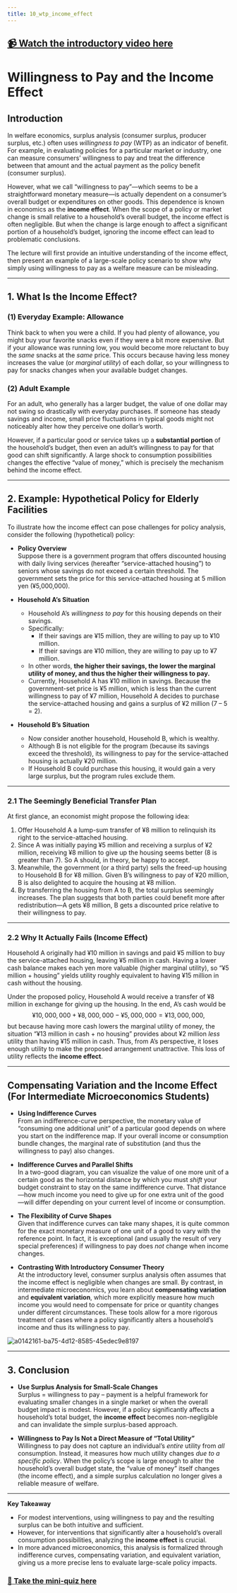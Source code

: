 ```yaml
---
title: 10_wtp_income_effect
---
```


## [📹 Watch the introductory video here](https://wsdmoodle.waseda.jp/mod/millvi/view.php?id=5062268)
# Willingness to Pay and the Income Effect

## Introduction
In welfare economics, surplus analysis (consumer surplus, producer surplus, etc.) often uses *willingness to pay* (WTP) as an indicator of benefit. For example, in evaluating policies for a particular market or industry, one can measure consumers’ willingness to pay and treat the difference between that amount and the actual payment as the policy benefit (consumer surplus).

However, what we call “willingness to pay”—which seems to be a straightforward monetary measure—is actually dependent on a consumer’s overall budget or expenditures on other goods. This dependence is known in economics as the **income effect**. When the scope of a policy or market change is small relative to a household’s overall budget, the income effect is often negligible. But when the change is large enough to affect a significant portion of a household’s budget, ignoring the income effect can lead to problematic conclusions.

The lecture will first provide an intuitive understanding of the income effect, then present an example of a large-scale policy scenario to show why simply using willingness to pay as a welfare measure can be misleading.

---

## 1. What Is the Income Effect?

### (1) Everyday Example: Allowance
Think back to when you were a child. If you had plenty of allowance, you might buy your favorite snacks even if they were a bit more expensive. But if your allowance was running low, you would become more reluctant to buy the *same* snacks at the *same* price. This occurs because having less money increases the value (or *marginal utility*) of each dollar, so your willingness to pay for snacks changes when your available budget changes.

### (2) Adult Example
For an adult, who generally has a larger budget, the value of one dollar may not swing so drastically with everyday purchases. If someone has steady savings and income, small price fluctuations in typical goods might not noticeably alter how they perceive one dollar’s worth.

However, if a particular good or service takes up a **substantial portion** of the household’s budget, then even an adult’s willingness to pay for that good can shift significantly. A large shock to consumption possibilities changes the effective “value of money,” which is precisely the mechanism behind the income effect.

---

## 2. Example: Hypothetical Policy for Elderly Facilities
To illustrate how the income effect can pose challenges for policy analysis, consider the following (hypothetical) policy:

- **Policy Overview**  
  Suppose there is a government program that offers discounted housing with daily living services (hereafter “service-attached housing”) to seniors whose savings do not exceed a certain threshold. The government sets the price for this service-attached housing at 5 million yen (¥5,000,000).

- **Household A’s Situation**  
  - Household A’s *willingness to pay* for this housing depends on their savings.  
  - Specifically:  
    - If their savings are ¥15 million, they are willing to pay up to ¥10 million.  
    - If their savings are ¥10 million, they are willing to pay up to ¥7 million.  
  - In other words, **the higher their savings, the lower the marginal utility of money, and thus the higher their willingness to pay.**  
  - Currently, Household A has ¥10 million in savings. Because the government-set price is ¥5 million, which is less than the current willingness to pay of ¥7 million, Household A decides to purchase the service-attached housing and gains a surplus of ¥2 million (7 – 5 = 2).

- **Household B’s Situation**  
  - Now consider another household, Household B, which is wealthy.  
  - Although B is not eligible for the program (because its savings exceed the threshold), its willingness to pay for the service-attached housing is actually ¥20 million.  
  - If Household B could purchase this housing, it would gain a very large surplus, but the program rules exclude them.

---

### 2.1 The Seemingly Beneficial Transfer Plan
At first glance, an economist might propose the following idea:

1. Offer Household A a lump-sum transfer of ¥8 million to relinquish its right to the service-attached housing.  
2. Since A was initially paying ¥5 million and receiving a surplus of ¥2 million, receiving ¥8 million to give up the housing seems better (8 is greater than 7). So A should, in theory, be happy to accept.  
3. Meanwhile, the government (or a third party) sells the freed-up housing to Household B for ¥8 million. Given B’s willingness to pay of ¥20 million, B is also delighted to acquire the housing at ¥8 million.  
4. By transferring the housing from A to B, the total surplus seemingly increases. The plan suggests that both parties could benefit more after redistribution—A gets ¥8 million, B gets a discounted price relative to their willingness to pay.

---

### 2.2 Why It Actually Fails (Income Effect)
Household A originally had ¥10 million in savings and paid ¥5 million to buy the service-attached housing, leaving ¥5 million in cash. Having a lower cash balance makes each yen more valuable (higher marginal utility), so “¥5 million + housing” yields utility roughly equivalent to having ¥15 million in cash without the housing.

Under the proposed policy, Household A would receive a transfer of ¥8 million in exchange for giving up the housing. In the end, A’s cash would be
$$
¥10{,}000{,}000 + ¥8{,}000{,}000 - ¥5{,}000{,}000 = ¥13{,}000{,}000,
$$
but because having more cash lowers the marginal utility of money, the situation “¥13 million in cash + no housing” provides about ¥2 million *less* utility than having ¥15 million in cash. Thus, from A’s perspective, it loses enough utility to make the proposed arrangement unattractive. This loss of utility reflects the **income effect**.

---

## Compensating Variation and the Income Effect (For Intermediate Microeconomics Students)

- **Using Indifference Curves**  
  From an indifference-curve perspective, the monetary value of “consuming one additional unit” of a particular good depends on where you start on the indifference map. If your overall income or consumption bundle changes, the marginal rate of substitution (and thus the willingness to pay) also changes.

- **Indifference Curves and Parallel Shifts**  
  In a two-good diagram, you can visualize the value of one more unit of a certain good as the horizontal distance by which you must *shift* your budget constraint to stay on the same indifference curve. That distance—how much income you need to give up for one extra unit of the good—will differ depending on your current level of income or consumption.

- **The Flexibility of Curve Shapes**  
  Given that indifference curves can take many shapes, it is quite common for the exact monetary measure of one unit of a good to vary with the reference point. In fact, it is exceptional (and usually the result of very special preferences) if willingness to pay does *not* change when income changes.

- **Contrasting With Introductory Consumer Theory**  
  At the introductory level, consumer surplus analysis often assumes that the income effect is negligible when changes are small. By contrast, in intermediate microeconomics, you learn about **compensating variation** and **equivalent variation**, which more explicitly measure how much income you would need to compensate for price or quantity changes under different circumstances. These tools allow for a more rigorous treatment of cases where a policy significantly alters a household’s income and thus its willingness to pay.

![a0142161-ba75-4d12-8585-45edec9e8197](https://hackmd.io/_uploads/ryMd7kD3kl.gif)


---

## 3. Conclusion
- **Use Surplus Analysis for Small-Scale Changes**  
  Surplus = willingness to pay – payment is a helpful framework for evaluating smaller changes in a single market or when the overall budget impact is modest. However, if a policy significantly affects a household’s total budget, the **income effect** becomes non-negligible and can invalidate the simple surplus-based approach.

- **Willingness to Pay Is Not a Direct Measure of “Total Utility”**  
  Willingness to pay does not capture an individual’s *entire* utility from *all* consumption. Instead, it measures how much utility changes *due to a specific policy*. When the policy’s scope is large enough to alter the household’s overall budget state, the “value of money” itself changes (the income effect), and a simple surplus calculation no longer gives a reliable measure of welfare.

---

**Key Takeaway**  
- For modest interventions, using willingness to pay and the resulting surplus can be both intuitive and sufficient.  
- However, for interventions that significantly alter a household’s overall consumption possibilities, analyzing the **income effect** is crucial.  
- In more advanced microeconomics, this analysis is formalized through indifference curves, compensating variation, and equivalent variation, giving us a more precise lens to evaluate large-scale policy impacts.
### [📝 Take the mini-quiz here](https://wsdmoodle.waseda.jp/mod/quiz/view.php?id=5062546)
